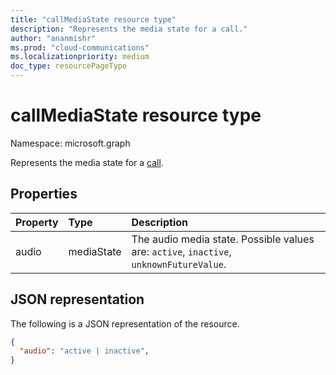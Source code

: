 ```yaml
---
title: "callMediaState resource type"
description: "Represents the media state for a call."
author: "ananmishr"
ms.prod: "cloud-communications"
ms.localizationpriority: medium
doc_type: resourcePageType
---
```


# callMediaState resource type

Namespace: microsoft.graph


Represents the media state for a [call](call.md).

## Properties

| Property            | Type    | Description                                                                    |
|:--------------------|:--------|:-------------------------------------------------------------------------------|
| audio           | mediaState  | The audio media state. Possible values are: `active`, `inactive`, `unknownFutureValue`. |

## JSON representation

The following is a JSON representation of the resource.

<!-- {
  "blockType": "resource",
  "optionalProperties": [

  ],
  "@odata.type": "microsoft.graph.callMediaState"
}-->
```json
{
  "audio": "active | inactive",
}
```

<!-- uuid: 8fcb5dbc-d5aa-4681-8e31-b001d5168d79
2015-10-25 14:57:30 UTC -->
<!-- {
  "type": "#page.annotation",
  "description": "callMediaState resource",
  "keywords": "",
  "section": "documentation",
  "tocPath": ""
}-->

